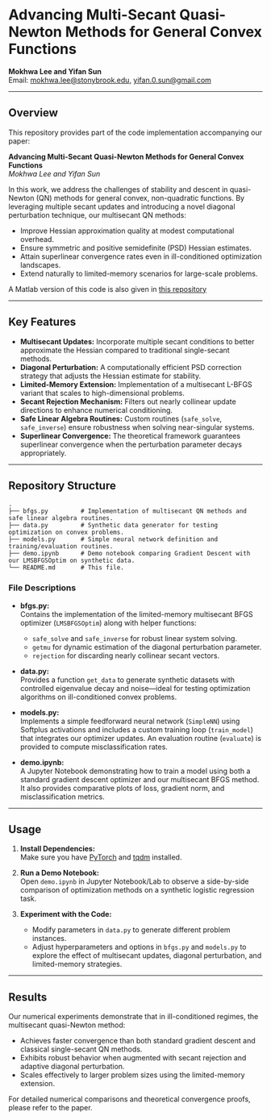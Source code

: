 # Advancing Multi-Secant Quasi-Newton Methods for General Convex Functions

**Mokhwa Lee and Yifan Sun**  
Email: mokhwa.lee@stonybrook.edu, yifan.0.sun@gmail.com

---

## Overview

This repository provides part of the code implementation accompanying our paper:

**Advancing Multi-Secant Quasi-Newton Methods for General Convex Functions**  
*Mokhwa Lee and Yifan Sun*

In this work, we address the challenges of stability and descent in quasi-Newton (QN) methods for general convex, non-quadratic functions. By leveraging multiple secant updates and introducing a novel diagonal perturbation technique, our multisecant QN methods:
- Improve Hessian approximation quality at modest computational overhead.
- Ensure symmetric and positive semidefinite (PSD) Hessian estimates.
- Attain superlinear convergence rates even in ill-conditioned optimization landscapes.
- Extend naturally to limited-memory scenarios for large-scale problems.

A Matlab version of this code is also given in [this repository]([https://github.com/Mokhwalee/AlmostMultisecantBFGS])

---

## Key Features

- **Multisecant Updates:** Incorporate multiple secant conditions to better approximate the Hessian compared to traditional single-secant methods.
- **Diagonal Perturbation:** A computationally efficient PSD correction strategy that adjusts the Hessian estimate for stability.
- **Limited-Memory Extension:** Implementation of a multisecant L-BFGS variant that scales to high-dimensional problems.
- **Secant Rejection Mechanism:** Filters out nearly collinear update directions to enhance numerical conditioning.
- **Safe Linear Algebra Routines:** Custom routines (`safe_solve`, `safe_inverse`) ensure robustness when solving near-singular systems.
- **Superlinear Convergence:** The theoretical framework guarantees superlinear convergence when the perturbation parameter decays appropriately.

---

## Repository Structure

```
.
├── bfgs.py         # Implementation of multisecant QN methods and safe linear algebra routines.
├── data.py         # Synthetic data generator for testing optimization on convex problems.
├── models.py       # Simple neural network definition and training/evaluation routines.
├── demo.ipynb      # Demo notebook comparing Gradient Descent with our LMSBFGSOptim on synthetic data.
└── README.md       # This file.
```

### File Descriptions

- **bfgs.py:**  
  Contains the implementation of the limited-memory multisecant BFGS optimizer (`LMSBFGSOptim`) along with helper functions:
  - `safe_solve` and `safe_inverse` for robust linear system solving.
  - `getmu` for dynamic estimation of the diagonal perturbation parameter.
  - `rejection` for discarding nearly collinear secant vectors.

- **data.py:**  
  Provides a function `get_data` to generate synthetic datasets with controlled eigenvalue decay and noise—ideal for testing optimization algorithms on ill-conditioned convex problems.

- **models.py:**  
  Implements a simple feedforward neural network (`SimpleNN`) using Softplus activations and includes a custom training loop (`train_model`) that integrates our optimizer updates. An evaluation routine (`evaluate`) is provided to compute misclassification rates.

- **demo.ipynb:**  
  A Jupyter Notebook demonstrating how to train a model using both a standard gradient descent optimizer and our multisecant BFGS method. It also provides comparative plots of loss, gradient norm, and misclassification metrics.

---

## Usage

1. **Install Dependencies:**  
   Make sure you have [PyTorch](https://pytorch.org/) and [tqdm](https://github.com/tqdm/tqdm) installed.
   
2. **Run a Demo Notebook:**  
   Open `demo.ipynb` in Jupyter Notebook/Lab to observe a side-by-side comparison of optimization methods on a synthetic logistic regression task.

3. **Experiment with the Code:**  
   - Modify parameters in `data.py` to generate different problem instances.
   - Adjust hyperparameters and options in `bfgs.py` and `models.py` to explore the effect of multisecant updates, diagonal perturbation, and limited-memory strategies.

---

## Results

Our numerical experiments demonstrate that in ill-conditioned regimes, the multisecant quasi-Newton method:
- Achieves faster convergence than both standard gradient descent and classical single-secant QN methods.
- Exhibits robust behavior when augmented with secant rejection and adaptive diagonal perturbation.
- Scales effectively to larger problem sizes using the limited-memory extension.

For detailed numerical comparisons and theoretical convergence proofs, please refer to the paper.



